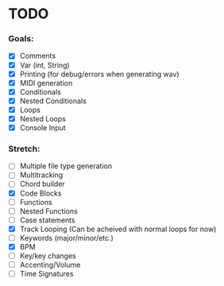 # TODO

### Goals:
- [x] Comments
- [x] Var (int, String)
- [x] Printing (for debug/errors when generating wav)
- [x] MIDI generation
- [x] Conditionals
- [x] Nested Conditionals
- [x] Loops
- [x] Nested Loops
- [x] Console Input

### Stretch:
- [ ] Multiple file type generation
- [ ] Multitracking
- [ ] Chord builder
- [x] Code Blocks
- [ ] Functions
- [ ] Nested Functions
- [ ] Case statements
- [x] Track Looping	(Can be acheived with normal loops for now)
- [ ] Keywords (major/minor/etc.)
- [x] BPM
- [ ] Key/key changes
- [ ] Accenting/Volume
- [ ] Time Signatures
